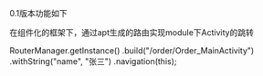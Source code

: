 0.1版本功能如下

在组件化的框架下，通过apt生成的路由实现module下Activity的跳转

 RouterManager.getInstance()
                .build("/order/Order_MainActivity")
                .withString("name", "张三")
                .navigation(this);
